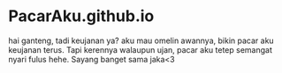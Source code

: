# PacarAku.github.io

hai ganteng, tadi keujanan ya?
aku mau omelin awannya, bikin pacar aku keujanan terus. Tapi kerennya walaupun ujan, pacar aku tetep semangat nyari fulus hehe. Sayang banget sama jaka<3
